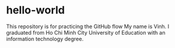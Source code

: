 # hello-world
This repository is for practicing the GitHub flow
My name is Vinh. I graduated from Ho Chi Minh City University of Education with an information technology degree.
